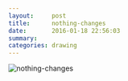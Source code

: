 ```yaml
---
layout:     post
title:      nothing-changes
date:       2016-01-18 22:56:03
summary:    
categories: drawing
---
```

![nothing-changes](/images/diary/nothingchanges.png "#FML")
